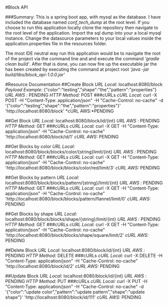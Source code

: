 #Block API

###Summary:
This is a spring boot app, with mysql as the database.  I have included the database named *conf_tech_dump* at the root level. If you choose to run
this application locally clone the repository then navigate to the root level of the application.  Import the sql dump into your a local
mysql instance.  Change the datasource parameters to your local values inside the application.properties file in the resources folder.


The most IDE neutral way run this application would be to navigate the root of the project via the command line and and execute the command
  *'gradle clean build'*.  After that is done, you can now fire up the executable jar the has been created by executing the command at project root
  *'java -jar build/libs/block_api-1.0.0.jar'*
  

#Resource Documentation
##Create Block
*URL Local:* localhost:8080/block
*Payload Example:* {"color":"testing","shape":"the","pattern":"properties"}
*URL AWS :* PENDING
*HTTP Method:* POST
###cURLs
*cURL Local:* curl -X POST -H "Content-Type: application/json" -H "Cache-Control: no-cache" -d '{"color":"testing","shape":"the","pattern":"properties"}'
'http://localhost:8080/block'
*cURL AWS:*PENDING

##Get Block
*URL Local:* localhost:8080/block/id/{int}
*URL AWS :* PENDING
*HTTP Method:* GET
###cURLs
*cURL Local:* curl -X GET -H "Content-Type: application/json" -H "Cache-Control: no-cache" 'http://localhost:8080/block/id/1'
*cURL AWS:* PENDING

##Get Blocks by color
*URL Local:* localhost:8080/block/blocks/color/{string}limit/{int}
*URL AWS :* PENDING
*HTTP Method:* GET
###cURLs
*cURL Local:* curl -X GET -H "Content-Type: application/json" -H "Cache-Control: no-cache" 'http://localhost:8080/block/blocks/color/red/limit/3'
*cURL AWS:* PENDING

##Get Blocks by pattern
*URL Local:*  localhost:8080/block/blocks/pattern/{string}/limit/{int}
*URL AWS :* PENDING
*HTTP Method:* GET
###cURLs
*cURL Local:* curl -X GET -H "Content-Type: application/json" -H "Cache-Control: no-cache" 'http://localhost:8080/block/blocks/pattern/flannel/limit/0'
*cURL AWS:* PENDING

##Get Blocks by shape
*URL Local:* localhost:8080/block/blocks/shape/{string}/limit/{int}
*URL AWS :* PENDING
*HTTP Method:* GET
###cURLs
*cURL Local:* curl -X GET -H "Content-Type: application/json" -H "Cache-Control: no-cache" 'http://localhost:8080/block/blocks/shape/square/limit/2'
*cURL AWS:* PENDING

##Delete Block
*URL Local:* localhost:8080/block/id/{int}
*URL AWS :* PENDING
*HTTP Method:* DELETE
###cURLs
*cURL Local:* curl -X DELETE -H "Content-Type: application/json" -H "Cache-Control: no-cache" 'http://localhost:8080/block/id/2'
*cURL AWS:* PENDING 

##Update Block
*URL Local:* localhost:8080/block/id/{int}
*URL AWS :* PENDING
*HTTP Method:* PUT
###cURLs
*cURL Local:* curl -X PUT -H "Content-Type: application/json" -H "Cache-Control: no-cache" -d '{"color":"update color","pattern":"update pattern","shape":"update shape"}' 'http://localhost:8080/block/id/111'
*cURL AWS:* PENDING
